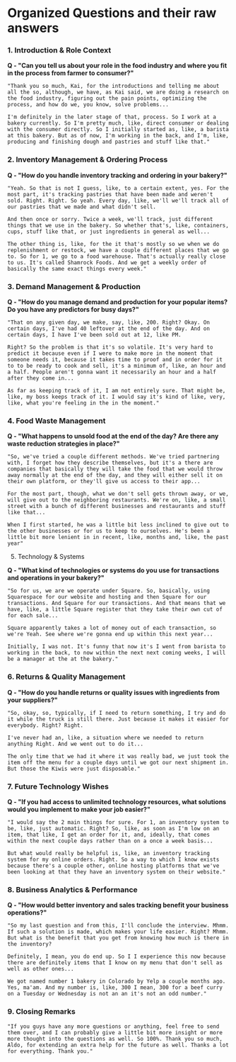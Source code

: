 # Organized Questions and their raw answers

### 1. Introduction & Role Context

**Q - "Can you tell us about your role in the food industry and where you fit in the process from farmer to consumer?"**
```
"Thank you so much, Kai, for the introductions and telling me about all the so, although, we have, as Kai said, we are doing a research on the food industry, figuring out the pain points, optimizing the process, and how do we, you know, solve problems...

I'm definitely in the later stage of that, process. So I work at a bakery currently. So I'm pretty much, like, direct consumer or dealing with the consumer directly. So I initially started as, like, a barista at this bakery. But as of now, I'm working in the back, and I'm, like, producing and finishing dough and pastries and stuff like that."
```

### 2. Inventory Management & Ordering Process

**Q - "How do you handle inventory tracking and ordering in your bakery?"**

```
"Yeah. So that is not I guess, like, to a certain extent, yes. For the most part, it's tracking pastries that have been made and weren't sold. Right. Right. So yeah. Every day, like, we'll we'll track all of our pastries that we made and what didn't sell.

And then once or sorry. Twice a week, we'll track, just different things that we use in the bakery. So whether that's, like, containers, cups, stuff like that, or just ingredients in general as well...

The other thing is, like, for the it that's mostly so we when we do replenishment or restock, we have a couple different places that we go to. So for 1, we go to a food warehouse. That's actually really close to us. It's called Shamrock Foods. And we get a weekly order of basically the same exact things every week."
```

### 3. Demand Management & Production

**Q - "How do you manage demand and production for your popular items? Do you have any predictors for busy days?"**

```
"That on any given day, we make, say, like, 200. Right? Okay. On certain days, I've had 40 leftover at the end of the day. And on certain days, I have I've been sold out at 12, like PM.

Right? So the problem is that it's so volatile. It's very hard to predict it because even if I were to make more in the moment that someone needs it, because it takes time to proof and in order for it to to be ready to cook and sell, it's a minimum of, like, an hour and a half. People aren't gonna want it necessarily an hour and a half after they come in...

As far as keeping track of it, I am not entirely sure. That might be, like, my boss keeps track of it. I would say it's kind of like, very, like, what you're feeling in the in the moment."
```

### 4. Food Waste Management

**Q - "What happens to unsold food at the end of the day? Are there any waste reduction strategies in place?"**

```
"So, we've tried a couple different methods. We've tried partnering with, I forget how they describe themselves, but it's a there are companies that basically they will take the food that we would throw away normally at the end of the day, and they will either sell it on their own platform, or they'll give us access to their app...

For the most part, though, what we don't sell gets thrown away, or we, will give out to the neighboring restaurants. We're on, like, a small street with a bunch of different businesses and restaurants and stuff like that...

When I first started, he was a little bit less inclined to give out to the other businesses or for us to keep to ourselves. He's been a little bit more lenient in in recent, like, months and, like, the past year"
```

5. Technology & Systems

**Q - "What kind of technologies or systems do you use for transactions and operations in your bakery?"**

```
"So for us, we are we operate under Square. So, basically, using Squarespace for our website and hosting and then Square for our transactions. And Square for our transactions. And that means that we have, like, a little Square register that they take their own cut of for each sale...

Square apparently takes a lot of money out of each transaction, so we're Yeah. See where we're gonna end up within this next year...

Initially, I was not. It's funny that now it's I went from barista to working in the back, to now within the next next coming weeks, I will be a manager at the at the bakery."
```

### 6. Returns & Quality Management

**Q - "How do you handle returns or quality issues with ingredients from your suppliers?"**

```
"So, okay, so, typically, if I need to return something, I try and do it while the truck is still there. Just because it makes it easier for everybody. Right? Right.

I've never had an, like, a situation where we needed to return anything Right. And we went out to do it...

The only time that we had it where it was really bad, we just took the item off the menu for a couple days until we got our next shipment in. But those the Kiwis were just disposable."
```

### 7. Future Technology Wishes

**Q - "If you had access to unlimited technology resources, what solutions would you implement to make your job easier?"**

```
"I would say the 2 main things for sure. For 1, an inventory system to be, like, just automatic. Right? So, like, as soon as I'm low on an item, that like, I get an order for it, and, ideally, that comes within the next couple days rather than on a once a week basis...

But what would really be helpful is, like, an inventory tracking system for my online orders. Right. So a way to which I know exists because there's a couple other, online hosting platforms that we've been looking at that they have an inventory system on their website."
```

### 8. Business Analytics & Performance

**Q - "How would better inventory and sales tracking benefit your business operations?"**

```
"So my last question and from this, I'll conclude the interview. Mhmm. If such a solution is made, which makes your life easier. Right? Mhmm. But what is the benefit that you get from knowing how much is there in the inventory?

Definitely, I mean, you do end up. So I I experience this now because there are definitely items that I know on my menu that don't sell as well as other ones...

We got named number 1 bakery in Colorado by Yelp a couple months ago. Yes, ma'am. And my number is, like, 300 I mean, 300 for a beef curry on a Tuesday or Wednesday is not an an it's not an odd number."
```

### 9. Closing Remarks
   
```
"If you guys have any more questions or anything, feel free to send them over, and I can probably give a little bit more insight or more more thought into the questions as well. So 100%. Thank you so much, Aldo, for extending an extra help for the future as well. Thanks a lot for everything. Thank you."
```
